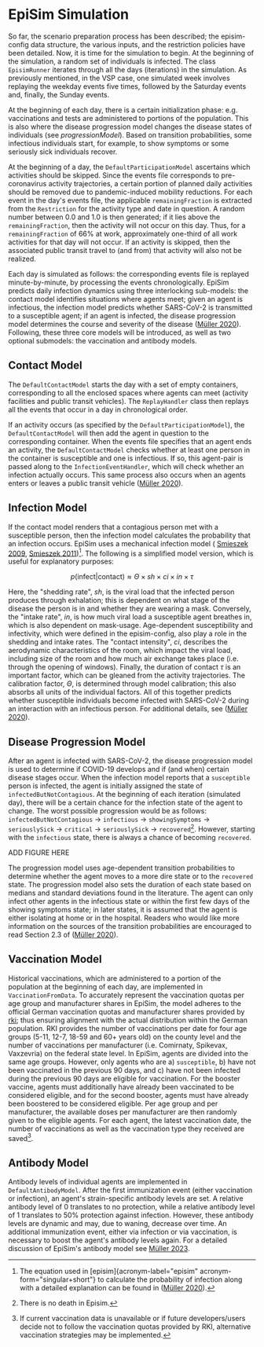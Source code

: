 # EpiSim Simulation

So far, the scenario preparation process has been described; the
episim-config data structure, the various inputs, and the restriction
policies have been detailed. Now, it is time for the simulation to
begin. At the beginning of the simulation, a random set of individuals
is infected. The class `EpisimRunner` iterates through all the days
(iterations) in the simulation. As previously mentioned, in the VSP
case, one simulated week involves replaying the weekday events five
times, followed by the Saturday events and, finally, the Sunday events.

At the beginning of each day, there is a certain initialization phase:
e.g. vaccinations and tests are administered to portions of the
population. This is also where the disease progression model changes the
disease states of individuals (see *progressionModel*). Based on transition probabilities, some
infectious individuals start, for example, to show symptoms or some
seriously sick individuals recover.

At the beginning of a day, the `DefaultParticipationModel` ascertains
which activities should be skipped. Since the events file corresponds to
pre-coronavirus activity trajectories, a certain portion of planned
daily activities should be removed due to pandemic-induced mobility
reductions. For each event in the day's events file, the applicable
`remainingFraction` is extracted from the `Restriction` for the activity
type and date in question. A random number between 0.0 and 1.0 is then
generated; if it lies above the `remainingFraction`, then the activity
will not occur on this day. Thus, for a `remainingFraction` of 66% at
work, approximately one-third of all work activities for that day will
not occur. If an activity is skipped, then the associated public transit
travel to (and from) that activity will also not be realized.

Each day is simulated as follows: the corresponding events file is
replayed minute-by-minute, by processing the events chronologically.
EpiSim predicts
daily infection dynamics using three interlocking sub-models: the
contact model identifies situations where agents meet; given an agent is
infectious, the infection model predicts whether
SARS-CoV-2 is transmitted
to a susceptible agent; if an agent is infected, the disease progression
model determines the course and severity of the disease
([Müller 2020](
https://doi.org/10.48550/arXiv.2011.11453)). Following, these three core models will be
introduced, as well as two optional submodels: the vaccination and
antibody models.

## Contact Model

The `DefaultContactModel` starts the day with a set of empty containers,
corresponding to all the enclosed spaces where agents can meet (activity
facilities and public transit vehicles). The `ReplayHandler` class then
replays all the events that occur in a day in chronological order.

If an activity occurs (as specified by the `DefaultParticipationModel`),
the `DefaultContactModel` will then add the agent in question to the
corresponding container. When the events file specifies that an agent
ends an activity, the `DefaultContactModel` checks whether at least one
person in the container is susceptible and one is infectious. If so,
this agent-pair is passed along to the `InfectionEventHandler`, which
will check whether an infection actually occurs. This same process also
occurs when an agents enters or leaves a public transit vehicle
([Müller 2020](
https://doi.org/10.48550/arXiv.2011.11453)).

## Infection Model

If the contact model renders that a contagious person met with a
susceptible person, then the infection model calculates the probability
that an infection occurs. EpiSim uses a mechanical infection model (
[Smieszek 2009](https://doi.org/10.1186/1742-4682-6-25), [Smieszek 2011](https://doi.org/10.1186/1471-2334-11-115))[^1]. The
following is a simplified model version, which is useful for explanatory
purposes:

$$p(\mbox{infect}|\mbox{contact}) \approx \Theta \times sh \times ci \times in \times \tau$$

Here, the "shedding rate\", $sh$, is the viral load that the infected
person produces through exhalation; this is dependent on what stage of
the disease the person is in and whether they are wearing a mask.
Conversely, the "intake rate\", $in$, is how much viral load a
susceptible agent breathes in, which is also dependent on mask-usage.
Age-dependent susceptibility and
infectivity, which were defined in the episim-config,
also play a role in the shedding and intake rates. The "contact
intensity\", $ci$, describes the aerodynamic characteristics of the
room, which impact the viral load, including size of the room and how
much air exchange takes place (i.e. through the opening of windows).
Finally, the duration of contact $\tau$ is an important factor, which
can be gleaned from the activity trajectories. The calibration factor,
$\Theta$, is determined through model calibration; this also absorbs all
units of the individual factors. All of this together predicts whether
susceptible individuals become infected with SARS-CoV-2 during an
interaction with an infectious person. For additional details, see
([Müller 2020](
https://doi.org/10.48550/arXiv.2011.11453)).

## Disease Progression Model

After an agent is infected with SARS-CoV-2, the disease progression
model is used to determine if COVID-19 develops and if (and when) certain
disease stages occur. When the infection model reports that a
`susceptible` person is infected, the agent is initially assigned the
state of `infectedButNotContagious`. At the beginning of each iteration
(simulated day), there will be a certain chance for the infection state
of the agent to change. The worst
possible progression would be as follows:
`infectedButNotContagious` → `infectious`
→ `showingSymptoms` → `seriouslySick` → `critical` → `seriouslySick` → `recovered`[^2]. However, starting with the
`infectious` state, there is always a chance of becoming `recovered`.

ADD FIGURE HERE

The progression model uses age-dependent transition probabilities to
determine whether the agent moves to a more dire state or to the
`recovered` state. The progression model also sets the duration of each
state based on medians and standard deviations found in the literature.
The agent can only infect other agents in the infectious state or within
the first few days of the showing symptoms state; in later states, it is
assumed that the agent is either isolating at home or in the hospital.
Readers who would like more information on the sources of the transition
probabilities are encouraged to read Section 2.3 of
([Müller 2020](
https://doi.org/10.48550/arXiv.2011.11453)).

## Vaccination Model

Historical vaccinations, which are administered to a portion of the
population at the beginning of each day, are implemented in
`VaccinationFromData`. To accurately represent the vaccination quotas
per age group and manufacturer shares in EpiSim, the model adheres to
the official German vaccination quotas and manufacturer shares provided
by [rki](https://doi.org10.5281/zenodo.12697471); thus ensuring alignment with the actual
distribution within the German population. RKI provides the number of vaccinations per
date for four age groups (5-11, 12-7, 18-59 and 60+ years old) on the
county level and the number of vaccinations per manufacturer (i.e.
Comirnaty, Spikevax, Vaxzevria) on the federal state level. In EpiSim,
agents are divided into the same age groups. However, only agents who
are a) `susceptible`, b) have not been vaccinated in the previous 90
days, and c) have not been infected during the previous 90 days are
eligible for vaccination. For the booster vaccine, agents must
additionally have already been vaccinated to be considered eligible, and
for the second booster, agents must have already been boostered to be
considered eligible. Per age group and per manufacturer, the available
doses per manufacturer are then randomly given to the eligible agents.
For each agent, the latest vaccination date, the number of vaccinations
as well as the vaccination type they received are saved[^3].

## Antibody Model

Antibody levels of individual agents are implemented in
`DefaultAntibodyModel`. After the first immunization event (either
vaccination or infection), an agent's strain-specific antibody levels
are set. A relative antibody level of 0 translates to no protection,
while a relative antibody level of 1 translates to 50% protection
against infection. However, these antibody levels are dynamic and may,
due to waning, decrease over time. An additional immunization event,
either via infection or via vaccination, is necessary to boost the
agent's antibody levels again. For a detailed discussion of
EpiSim's
antibody model see [Müller 2023](http://dx.doi.org/10.1016/j.isci.2023.107554).

[^1]: The equation used in [episim]{acronym-label="episim"
    acronym-form="singular+short"} to calculate the probability of
    infection along with a detailed explanation can be found in
    ([Müller 2020](https://doi.org/10.48550/arXiv.2011.11453)).

[^2]: There is no death in Episim.

[^3]: If current vaccination data is unavailable or if future
    developers/users decide not to follow the vaccination quotas
    provided by RKI, alternative vaccination strategies may be
    implemented.
